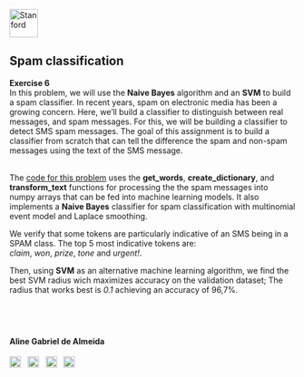 
<a href="https://i.dlpng.com/static/png/498606_preview.png"><img src="https://i.dlpng.com/static/png/498606_preview.png" title="Stanford" alt="Stanford" height="50"></a>

## Spam classification
  
**Exercise 6**  
In this problem, we will use the **Naive Bayes** algorithm and an **SVM** to build a spam classifier. In recent years, spam on electronic media has been a growing concern. Here, we’ll build a classifier to distinguish between real messages, and spam messages. For this, we will be building a classifier to detect SMS spam messages. The goal of this assignment is to build a classifier from scratch that can tell the difference the spam and
non-spam messages using the text of the SMS message.  

&nbsp;  
The [code for this problem](https://github.com/AlmeidaAlin3/MachineLearning/blob/master/ProblemSet2/Exercise6/ex6.ipynb) uses the **get_words**, **create_dictionary**, and **transform_text** functions for processing the the spam messages into numpy arrays that can be fed into machine learning models. It also implements a **Naive Bayes** classifier for spam classification with multinomial event model and Laplace smoothing.  

We verify that some tokens are particularly indicative of an SMS being in a SPAM class. The top 5 most indicative tokens are:  
*claim*, *won*, *prize*, *tone* and *urgent!*.

Then, using **SVM** as an alternative machine learning algorithm, we find the best SVM radius wich maximizes accuracy on the validation dataset; The radius that works best is *0.1* achieving an accuracy of 96,7%. 



&nbsp;  
---

#### Aline Gabriel de Almeida  
<a href="https://www.linkedin.com/in/alinegalmeida/"><img src="https://cdn3.iconfinder.com/data/icons/logos-and-brands-adobe/512/201_Linkedin-512.png" title="Linkedin: alinegalmeida" alt="https://www.linkedin.com/in/alinegalmeida/" height="20"></a>
&nbsp; <a href="https://www.kaggle.com/almeidaalin3"><img src="https://cdn3.iconfinder.com/data/icons/logos-and-brands-adobe/512/189_Kaggle-512.png" title="Kaggle: almeidaalin3" alt="https://www.kaggle.com/almeidaalin3" height="20"></a>
&nbsp; <a href="mailto:aline.gabriel.almeida@gmail.com"><img src="https://cdn3.iconfinder.com/data/icons/logos-and-brands-adobe/512/147_Gmail-512.png" title="aline.gabriel.almeida@gmail.com" alt="aline.gabriel.almeida@gmail.com" height="20"></a>
&nbsp; <a href="https://github.com/AlmeidaAlin3/"><img src="https://cdn3.iconfinder.com/data/icons/logos-and-brands-adobe/512/142_Github-512.png" title="Github: AlmeidaAlin3" alt="https://github.com/AlmeidaAlin3/" height="20"></a> 

